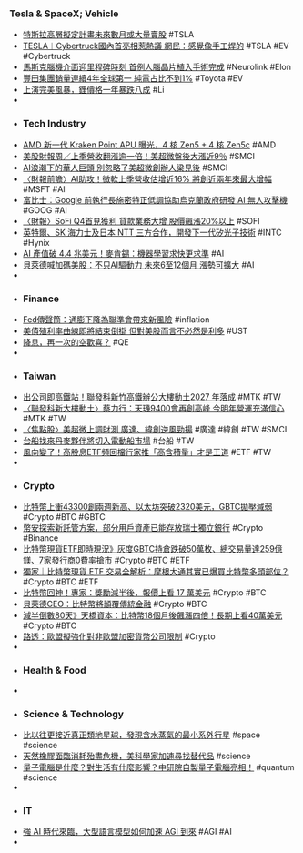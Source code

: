 ### Tesla & SpaceX; Vehicle
- [特斯拉高層擬定計畫未來數月或大量賣股](https://www.ctee.com.tw/news/20240130700421-430704) #TSLA
- [TESLA︱Cybertruck國內首亮相惹熱議 網民：感覺像手工焊的](https://std.stheadline.com/realtime/article/1978206/即時-中國-TESLA︱Cybertruck國內首亮相惹熱議-網民-感覺像手工焊的) #TSLA #EV #Cybertruck
- [馬斯克腦機介面迎里程碑時刻 首例人腦晶片植入手術完成](https://news.cnyes.com/news/id/5440383) #Neurolink #Elon
- [豐田集團銷量連續4年全球第一 純電占比不到1%](https://news.cnyes.com/news/id/5440850) #Toyota #EV
- [上演完美風暴，鋰價格一年暴跌八成](https://technews.tw/2024/01/29/lithium-prices-drop-in-perfect-storm/) #Li
-
- ### Tech Industry
- [AMD 新一代 Kraken Point APU 曝光，4 核 Zen5 + 4 核 Zen5c](https://www.techbang.com/posts/112815-amd-kraken-point-apu-4-zen5-4-zen5c) #AMD
- [美股財報周／上季營收翻漲逾一倍！美超微盤後大漲近9％](https://www.ctee.com.tw/news/20240130700470-430704) #SMCI
- [AI浪潮下的華人巨頭 別忽略了美超微創辦人梁見後](https://news.cnyes.com/news/id/5439152) #SMCI
- [〈財報前瞻〉AI助攻！微軟上季營收估增近16% 將創近兩年來最大增幅](https://news.cnyes.com/news/id/5439718) #MSFT #AI
- [富比士：Google 前執行長施密特正低調協助烏克蘭政府研發 AI 無人攻擊機](https://technews.tw/2024/01/30/the-former-google-ceo-has-been-quietly-working-on-a-military-startup-called-white-stork-for-ai-drones/) #GOOG #AI
- [〈財報〉SoFi Q4首見獲利 貸款業務大增 股價飆漲20%以上](https://news.cnyes.com/news/id/5440135) #SOFI
- [英特爾、SK 海力士及日本 NTT 三方合作，開發下一代矽光子技術](https://technews.tw/2024/01/30/ntt-intel-sk-hynix-collaborate-on-optical-technology/) #INTC #Hynix
- [AI 產值破 4.4 兆美元！麥肯錫：機器學習求快更求準](https://technews.tw/2024/01/30/machine/) #AI
- [貝萊德喊加碼美股：不只AI驅動力 未來6至12個月 漲勢可擴大](https://news.cnyes.com/news/id/5440134) #AI
-
- ### Finance
- [Fed傳聲筒：通膨下降為聯準會帶來新風險](https://www.ctee.com.tw/news/20240129700441-430701) #inflation
- [美債殖利率曲線即將結束倒掛 但對美股而言不必然是利多](https://news.cnyes.com/news/id/5440048) #UST
- [降息，再一次的空歡喜？](https://www.ctee.com.tw/news/20240130700049-439901) #QE
-
- ### Taiwan
- [出公司即高鐵站！聯發科新竹高鐵辦公大樓動土2027 年落成](https://finance.technews.tw/2024/01/30/mediatek-breaks-ground-on-new-office-building/) #MTK #TW
- [〈聯發科新大樓動土〉蔡力行：天璣9400會再創高峰 今明年營運充滿信心](https://news.cnyes.com/news/id/5440677) #MTK #TW
- [〈焦點股〉美超微上調財測 廣達、緯創逆風勁揚](https://news.cnyes.com/news/id/5440535) #廣達 #緯創 #TW #SMCI
- [台船找來丹麥夥伴將切入電動船市場](https://news.cnyes.com/news/id/5439289) #台船 #TW
- [風向變了！高股息ETF頻回檔行家推「高含積量」才是王道](https://www.ctee.com.tw/news/20240129700840-430403) #ETF #TW
-
- ### Crypto
- [比特幣上衝43300創兩週新高、以太坊突破2320美元，GBTC拋壓減弱](https://www.blocktempo.com/bitcoin-surges-above-43300-to-hit-a-two-week-high/) #Crypto #BTC #GBTC
- [幣安探索新託管方案，部分用戶資產已能存放瑞士獨立銀行](https://abmedia.io/binance-to-allow-traders-to-keep-their-assets-at-independent-banks) #Crypto #Binance
- [比特幣現貨ETF即時現況》灰度GBTC持倉跌破50萬枚、總交易量達259億鎂、7家發行商0費率搶市](https://www.blocktempo.com/latest-spot-bitcoin-etf-update/) #Crypto #BTC #ETF
- [獨家｜比特幣現貨 ETF 交易全解析：摩根大通其實已爆買比特幣多頭部位？](https://abmedia.io/how-etf-trading-market-operates) #Crypto #BTC #ETF
- [比特幣回神！專家：獎勵減半後，報價上看 17 萬美元](https://finance.technews.tw/2024/01/30/bitcoin-quote/) #Crypto #BTC
- [貝萊德CEO：比特幣將顛覆傳統金融](https://news.cnyes.com/news/id/5440673) #Crypto #BTC
- [減半倒數80天》天橋資本：比特幣18個月後飆漲四倍！長期上看40萬美元](https://www.blocktempo.com/anthony-scaramucci-predicts-btc-to-hit-170k/) #Crypto #BTC
- [路透：歐盟擬強化對非歐盟加密貨幣公司限制](https://news.cnyes.com/news/id/5440015) #Crypto
-
- ### Health & Food
-
- ### Science & Technology
- [比以往更接近真正類地星球，發現含水蒸氣的最小系外行星](https://technews.tw/2024/01/29/exoplanet-gj-9827d-water-vapor-hubble-earth-like-world/) #space #science
- [天然橡膠面臨消耗殆盡危機，美科學家加速尋找替代品](https://technews.tw/2024/01/30/innovative-new-technology-could-boost-us-rubber-production/) #science
- [量子電腦是什麼？對生活有什麼影響？中研院自製量子電腦亮相！](https://www.bnext.com.tw/article/78258/quantum-computer-in-taiwan) #quantum #science
-
- ### IT
- [強 AI 時代來臨，大型語言模型如何加速 AGI 到來](https://technews.tw/2024/01/30/agi-coming/) #AGI #AI
-